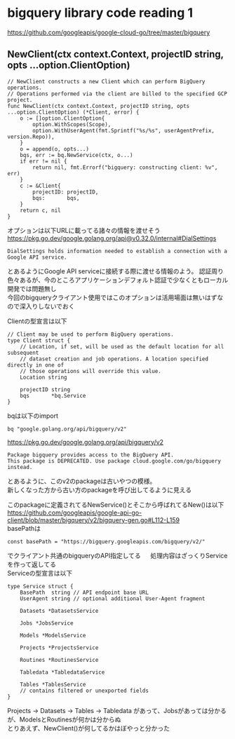 # bigquery library code reading 1

https://github.com/googleapis/google-cloud-go/tree/master/bigquery

## NewClient(ctx context.Context, projectID string, opts ...option.ClientOption)
```
// NewClient constructs a new Client which can perform BigQuery operations.
// Operations performed via the client are billed to the specified GCP project.
func NewClient(ctx context.Context, projectID string, opts ...option.ClientOption) (*Client, error) {
	o := []option.ClientOption{
		option.WithScopes(Scope),
		option.WithUserAgent(fmt.Sprintf("%s/%s", userAgentPrefix, version.Repo)),
	}
	o = append(o, opts...)
	bqs, err := bq.NewService(ctx, o...)
	if err != nil {
		return nil, fmt.Errorf("bigquery: constructing client: %v", err)
	}
	c := &Client{
		projectID: projectID,
		bqs:       bqs,
	}
	return c, nil
}
```
オプションは以下URLに載ってる諸々の情報を渡せそう    
https://pkg.go.dev/google.golang.org/api@v0.32.0/internal#DialSettings  
```
DialSettings holds information needed to establish a connection with a Google API service.
```
とあるようにGoogle API serviceに接続する際に渡せる情報のよう。
認証周り色々あるが、今のところアプリケーションデフォルト認証で少なくともローカル開発では問題無し  
今回のbigqueryクライアント使用ではこのオプションは活用場面は無いはずなので深入りしないでおく  


Clientの型宣言は以下
```
// Client may be used to perform BigQuery operations.
type Client struct {
	// Location, if set, will be used as the default location for all subsequent
	// dataset creation and job operations. A location specified directly in one of
	// those operations will override this value.
	Location string

	projectID string
	bqs       *bq.Service
}
```
bqは以下のimport
```
bq "google.golang.org/api/bigquery/v2"
```
https://pkg.go.dev/google.golang.org/api/bigquery/v2
```
Package bigquery provides access to the BigQuery API.
This package is DEPRECATED. Use package cloud.google.com/go/bigquery instead.
```
とあるように、このv2のpackageは古いやつの模様。  
新しくなった方から古い方のpackageを呼び出してるように見える

このpackageに定義されてるNewService()とそこから呼ばれてるNew()は以下  
https://github.com/googleapis/google-api-go-client/blob/master/bigquery/v2/bigquery-gen.go#L112-L159  
basePathは
```
const basePath = "https://bigquery.googleapis.com/bigquery/v2/"
```
でクライアント共通のbigqueryのAPI指定してる 　
処理内容はざっくりServiceを作って返してる  
Serviceの型宣言は以下
```
type Service struct {
	BasePath  string // API endpoint base URL
	UserAgent string // optional additional User-Agent fragment

	Datasets *DatasetsService

	Jobs *JobsService

	Models *ModelsService

	Projects *ProjectsService

	Routines *RoutinesService

	Tabledata *TabledataService

	Tables *TablesService
	// contains filtered or unexported fields
}
```
Projects -> Datasets -> Tables -> Tabledata があって、Jobsがあっては分かるが、ModelsとRoutinesが何かは分からぬ  
とりあえず、NewClient()が何してるかはぼやっと分かった  
